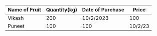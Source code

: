|Name of Fruit  | Quantity(kg)  | Date of Purchase  |  Price |
|---|---|---|---|
| Vikash | 200 | 10/2/2023 | 100 |
|Puneet |100 |100 |10/2/23 |20|
